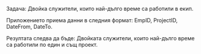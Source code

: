 Задача: Двойка служители, които най-дълго време са работили в екип.

Приложението приема данни в следния формат: EmpID, ProjectID, DateFrom, DateTo.

Резултата следва да бъде: Двойката служители, които най-дълго време са работили по един и същ проект.
